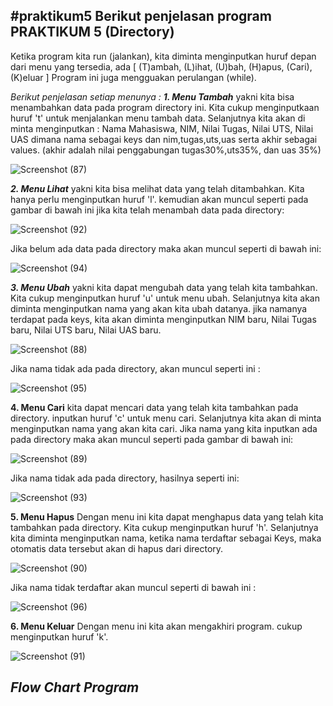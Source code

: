 #praktikum5
**Berikut penjelasan program PRAKTIKUM 5 (Directory)**
---
Ketika program kita run (jalankan), kita diminta menginputkan huruf depan dari menu yang tersedia, ada [ (T)ambah, (L)ihat, (U)bah, (H)apus, (Cari), (K)eluar ]
Program ini juga mengguakan perulangan (while).

*Berikut penjelasan setiap menunya :*
***1. Menu Tambah***
yakni kita bisa menambahkan data pada program directory ini. Kita cukup menginputkaan huruf 't' untuk menjalankan menu tambah data.
Selanjutnya kita akan di minta menginputkan : Nama Mahasiswa, NIM, Nilai Tugas, Nilai UTS, Nilai UAS
dimana nama sebagai keys dan nim,tugas,uts,uas serta akhir sebagai values. (akhir adalah nilai penggabungan tugas30%,uts35%, dan uas 35%)

![Screenshot (87)](https://user-images.githubusercontent.com/57055098/70362819-da13c800-18b8-11ea-9215-6fc4084b7dc6.png)

***2. Menu Lihat***
yakni kita bisa melihat data yang telah ditambahkan. Kita hanya perlu menginputkan huruf 'l'. kemudian akan muncul seperti pada gambar di bawah ini jika kita telah menambah data pada directory:

![Screenshot (92)](https://user-images.githubusercontent.com/57055098/70363030-776efc00-18b9-11ea-8f19-6d5840f63fdd.png)

Jika belum ada data pada directory maka akan muncul seperti di bawah ini:

![Screenshot (94)](https://user-images.githubusercontent.com/57055098/70363848-aaff5580-18bc-11ea-9d6e-4c675584c62d.png)

***3. Menu Ubah***
yakni kita dapat mengubah data yang telah kita tambahkan. Kita cukup menginputkan huruf 'u' untuk menu ubah.
Selanjutnya kita akan diminta menginputkan nama yang akan kita ubah datanya. jika namanya terdapat pada keys, kita akan diminta menginputkan NIM baru, Nilai Tugas baru, Nilai UTS baru, Nilai UAS baru.

![Screenshot (88)](https://user-images.githubusercontent.com/57055098/70363192-ffed9c80-18b9-11ea-86d3-7c6ba0e1ac4d.png)

Jika nama tidak ada pada directory, akan muncul seperti ini :

![Screenshot (95)](https://user-images.githubusercontent.com/57055098/70363964-19441800-18bd-11ea-9f56-1f5c6d1fc33b.png)

**4. Menu Cari**
kita dapat mencari data yang telah kita tambahkan pada directory. inputkan huruf 'c' untuk menu cari.
Selanjutnya kita akan di minta menginputkan nama yang akan kita cari. Jika nama yang kita inputkan ada pada directory maka akan muncul seperti pada gambar di bawah ini: 

![Screenshot (89)](https://user-images.githubusercontent.com/57055098/70363366-a3d74800-18ba-11ea-93ce-d6d97563ab83.png)

Jika nama tidak ada pada directory, hasilnya seperti ini:

![Screenshot (93)](https://user-images.githubusercontent.com/57055098/70363780-56f47100-18bc-11ea-9350-0ece57020bee.png)

**5. Menu Hapus**
Dengan menu ini kita dapat menghapus data yang telah kita tambahkan pada directory. Kita cukup menginputkan huruf 'h'.
Selanjutnya kita diminta menginputkan nama, ketika nama terdaftar sebagai Keys, maka otomatis data tersebut akan di hapus dari directory.

![Screenshot (90)](https://user-images.githubusercontent.com/57055098/70364129-d3d41a80-18bd-11ea-9a43-3d453e6ca9cf.png)

Jika nama tidak terdaftar akan muncul seperti di bawah ini :

![Screenshot (96)](https://user-images.githubusercontent.com/57055098/70364171-02ea8c00-18be-11ea-9576-7d08e117127a.png)

**6. Menu Keluar**
Dengan menu ini kita akan mengakhiri program. cukup menginputkan huruf 'k'.

![Screenshot (91)](https://user-images.githubusercontent.com/57055098/70364280-62e13280-18be-11ea-8805-c26f06cc921d.png)

***Flow Chart Program***
---

